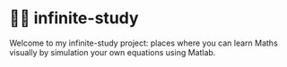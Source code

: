 # 🧑‍🏫 infinite-study
Welcome to my infinite-study project: places where you can learn Maths visually by simulation your own equations using Matlab.
